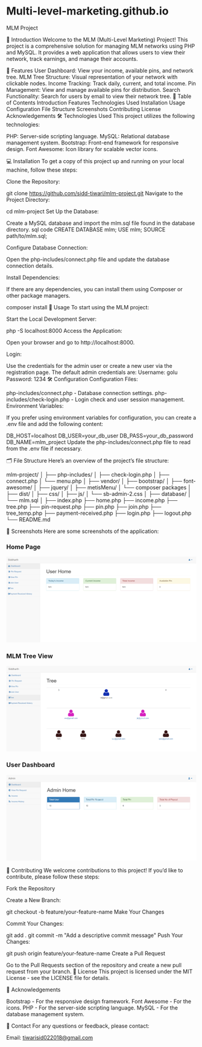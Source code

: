 # Multi-level-marketing.github.io

MLM Project

📖 Introduction
Welcome to the MLM (Multi-Level Marketing) Project! This project is a comprehensive solution for managing MLM networks using PHP and MySQL. It provides a web application that allows users to view their network, track earnings, and manage their accounts.

🚀 Features
User Dashboard: View your income, available pins, and network tree.
MLM Tree Structure: Visual representation of your network with clickable nodes.
Income Tracking: Track daily, current, and total income.
Pin Management: View and manage available pins for distribution.
Search Functionality: Search for users by email to view their network tree.
📜 Table of Contents
Introduction
Features
Technologies Used
Installation
Usage
Configuration
File Structure
Screenshots
Contributing
License
Acknowledgements
🛠 Technologies Used
This project utilizes the following technologies:

PHP: Server-side scripting language.
MySQL: Relational database management system.
Bootstrap: Front-end framework for responsive design.
Font Awesome: Icon library for scalable vector icons.

💻 Installation
To get a copy of this project up and running on your local machine, follow these steps:

Clone the Repository:

git clone https://github.com/sidd-tiwari/mlm-project.git
Navigate to the Project Directory:

cd mlm-project
Set Up the Database:

Create a MySQL database and import the mlm.sql file found in the database directory.
sql code
CREATE DATABASE mlm;
USE mlm;
SOURCE path/to/mlm.sql;

Configure Database Connection:

Open the php-includes/connect.php file and update the database connection details.

<?php
$host = 'localhost';
$user = 'root';
$password = 'your_db_password';
$database = 'mlm';

$con = mysqli_connect($host, $user, $password, $database);
if (!$con) {
    die("Connection failed: " . mysqli_connect_error());
}
?>
Install Dependencies:

If there are any dependencies, you can install them using Composer or other package managers.

composer install
📖 Usage
To start using the MLM project:

Start the Local Development Server:

php -S localhost:8000
Access the Application:

Open your browser and go to http://localhost:8000.

Login:

Use the credentials for the admin user or create a new user via the registration page.
The default admin credentials are:
Username: golu
Password: 1234
🛠 Configuration
Configuration Files:

php-includes/connect.php - Database connection settings.
php-includes/check-login.php - Login check and user session management.
Environment Variables:

If you prefer using environment variables for configuration, you can create a .env file and add the following content:

DB_HOST=localhost
DB_USER=your_db_user
DB_PASS=your_db_password
DB_NAME=mlm_project
Update the php-includes/connect.php file to read from the .env file if necessary.

🗂 File Structure
Here’s an overview of the project’s file structure:

mlm-project/
│
├── php-includes/
│   ├── check-login.php
│   ├── connect.php
│   └── menu.php
│
├── vendor/
│   ├── bootstrap/
│   ├── font-awesome/
│   ├── jquery/
│   ├── metisMenu/
│   └── composer packages
│
├── dist/
│   ├── css/
│   ├── js/
│   └── sb-admin-2.css
│
├── database/
│   └── mlm.sql
│
├── index.php
├── home.php
├── income.php
├── tree.php
├── pin-request.php
├── pin.php
├── join.php
├── tree_temp.php
├── payment-received.php
├── login.php
├── logout.php
└── README.md

📸 Screenshots
Here are some screenshots of the application:

### Home Page
![Home Page](/images/home.png)

### MLM Tree View
![MLM Tree View](/images/tree.png)

### User Dashboard
![User Dashboard](/images/dashboard.png)


🤝 Contributing
We welcome contributions to this project! If you’d like to contribute, please follow these steps:

Fork the Repository

Create a New Branch:

git checkout -b feature/your-feature-name
Make Your Changes

Commit Your Changes:

git add .
git commit -m "Add a descriptive commit message"
Push Your Changes:

git push origin feature/your-feature-name
Create a Pull Request

Go to the Pull Requests section of the repository and create a new pull request from your branch.
📜 License
This project is licensed under the MIT License - see the LICENSE file for details.

🙏 Acknowledgements

Bootstrap - For the responsive design framework.
Font Awesome - For the icons.
PHP - For the server-side scripting language.
MySQL - For the database management system.

📧 Contact
For any questions or feedback, please contact:

Email: tiwarisid022018@gmail.com

